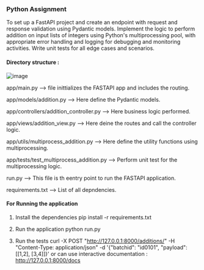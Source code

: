 ### Python Assignment
To set up a FastAPI project and create an endpoint with request and response validation using Pydantic models. Implement the logic to perform addition on input lists of integers using Python's multiprocessing pool, with appropriate error handling and logging for debugging and monitoring activities. Write unit tests for all edge cases and scenarios.



#### Directory structure : 

![image](https://github.com/rohanksingh/Python-Assignment/assets/31317534/91b18d53-13e9-40cb-bf4e-5674cb125764)

app/main.py --> file inittializes the FASTAPI app and includes the routing.

app/models/addition.py --> Here define the Pydantic models.

app/controllers/addition_controller.py --> Here business logic performed.

app/views/addition_view.py --> Here deine the routes and call the controller logic.

app/utils/multiprocess_addition.py --> Here define the utility functions using multiprocessing.

app/tests/test_multiprocess_addition.py --> Perform unit test for the multiprocessing logic.

run.py --> This file is th eentry point to run the FASTAPI application.

requirements.txt --> List of all depndencies.

#### For Running the application

1. Install the dependencies 
pip install -r requirements.txt

2. Run the application
   python run.py

3. Run the tests
curl -X POST "http://127.0.0.1:8000/additions/" -H "Content-Type: application/json" -d '{"batchid": "id0101", "payload": [[1,2], [3,4]]}'
or can use interactive documentation : http://127.0.0.1:8000/docs
 
